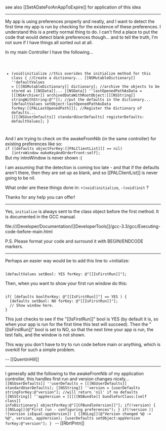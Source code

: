 see also [[SetADateForAnAppToExpire]] for application of this idea

----

My app is using preferences properly and neatly, and I want to detect the first time my app is run by checking for the existence of these preferences. I understand this is a pretty normal thing to do. I can't find a place to put the code that would detect blank preferences though... and to tell the truth, I'm not sure if I have things all sorted out at all.

In my main Controller I have the following...
<code>
+ (void)initialize //this overides the initialize method for this class
{
   //Create a dictionary...
      [[NSMutableDictionary]] ''defaultValues = [[[NSMutableDictionary]] dictionary];
   //archive the objects to be stored as [[NSData]]...
      [[NSData]] ''lastOpenedPathAsData = [[[NSArchiver]] archivedDataWithRootObject:[[[NSString]] stringWithString:@""]];
   //put the defaults in the dictionary...
      [defaultValues setObject:lastOpenedPathAsData forKey:[[PALLastOpenedPath]]];
   //Register the dictionary of defaults...
      [[[[NSUserDefaults]] standardUserDefaults] registerDefaults: defaultValues];
}
</code>
And I am trying to check on the awakeFromNib (in the same controller) for existing preferences like so:
<code>
if ([defaults objectForKey:[[PALClientList]]] == nil) 
   [introWindow makeKeyAndOrderFront:self];
</code>
But my introWindow is never shown :(

I am assuming that the detection is coming too late - and that if the defaults aren't there, then they are set up as blank, and so [[PALClientList]] is never going to be nil.

What order are these things done in: <code>+(void)initialize</code>, <code>-(void)init</code> ?

Thanks for any help you can offer!

----

Yes, <code>initialize</code> is always sent to the class object before the first method. It is documented in the GCC manual.

file:///Developer/Documentation/[[DeveloperTools]]/gcc-3.3/gcc/Executing-code-before-main.html

P.S. Please format your code and surround it with BEGIN/ENDCODE markers.

----

Perhaps an easier way would be to add this line to +initialize:

<code>
[defaultValues setBool: YES forKey: @"[[IsFirstRun]]"];
</code>

Then, when you want to show your first run window do this:

<code>
if( [defaults boolForKey: @"[[IsFirstRun]]"] == YES ) {
  [defaults setBool: NO forKey: @"[[IsFirstRun]]"];
  // Show window here.
}
</code>

This just checks to see if the "[[IsFirstRun]]" bool is YES (by default it is, so when your app is run for the first time this test will succeed). Then the "[[IsFirstRun]]" bool is set to NO, so that the next time your app is run, the test fails, and the window is not shown.

This way you don't have to try to run code before main or anything, which is overkill for such a simple problem.

-- [[QuentinHill]]


----
I generally add the following to the awakeFromNib of my application controller, this handles first run and version changes nicely...
<code>
[[NSUserDefaults]] ''userDefaults = [[[NSUserDefaults]] standardUserDefaults];
[[NSString]] ''version = [userDefaults stringForKey:@"version"]; //will return 'nil' if no defaults
[[NSString]] ''appVersion = [[[[[NSBundle]] bundleForClass:[self class]] infoDictionary] objectForKey:@"[[CFBundleVersion]]"];
if(!version) {
	[[NSLog]](@"First run - configuring preferences");
}
if(!version || ![version isEqual:appVersion]) {
	[[NSLog]](@"Version changed %@ -> %@", version, appVersion);
	[userDefaults setObject:appVersion forKey:@"version"];
}
</code>
-- [[RbrtPntn]]
